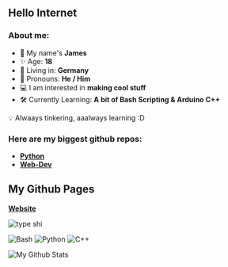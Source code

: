 ## Hello Internet 

### About me:
- 🌱 My name's **James**
- ✨ Age: **18**
- 🔭 Living in: **Germany**
- 💬 Pronouns: **He / Him**
- 💻 I am interested in **making cool stuff**
- 🛠 Currently Learning: **A bit of Bash Scripting & Arduino C++**

💡 Alwaays tinkering, aaalways learning :D


### Here are my biggest github repos:
- [**Python**](https://github.com/NoJamesHere/PythonProjects)
- [**Web-Dev**](https://github.com/NoJamesHere/Javascriptt)

## My Github Pages
[**Website**](https://nojameshere.github.io/Javascriptt/)

![type shi](https://media2.giphy.com/media/v1.Y2lkPTc5MGI3NjExYTUxb2tvc2Jud3V6Z3I1YTVleTY3amw5emk3cTE4ajdtdjVudXZhMCZlcD12MV9pbnRlcm5hbF9naWZfYnlfaWQmY3Q9Zw/3y0oCOkdKKRi0/giphy.gif)

![Bash](https://img.shields.io/badge/Bash-Terminal-blue) ![Python](https://img.shields.io/badge/Python-3.11-yellow) ![C++](https://img.shields.io/badge/C%2B%2B-blue)



![My Github Stats](https://github-readme-stats.vercel.app/api?username=nojameshere&show_icons=true&theme=radical)

<!--
**NoJamesHere/NoJamesHere** is a ✨ _special_ ✨ repository because its `README.md` (this file) appears on your GitHub profile.

Here are some ideas to get you started:

- 🔭 I’m currently working on ...
- 🌱 I’m currently learning ...
- 👯 I’m looking to collaborate on ...
- 🤔 I’m looking for help with ...
- 💬 Ask me about ...
- 📫 How to reach me: ...
- 😄 Pronouns: ...
- ⚡ Fun fact: ...
-->

